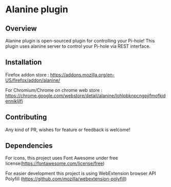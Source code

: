 # Alanine plugin
## Overview
Alanine plugin is open-sourced plugin for controlling your Pi-hole! This plugin uses alanine server to control your Pi-hole via REST interface.

## Installation 

Firefox addon store : https://addons.mozilla.org/en-US/firefox/addon/alanine/


For Chromium/Chrome on chrome web store : https://chrome.google.com/webstore/detail/alanine/lohlpbknpcngpjifmofkidennikljlfi



## Contributing
Any kind of PR, wishes for feature or feedback is welcome!



## Dependencies


For icons, this project uses Font Awesome under free license(https://fontawesome.com/license/free)

For easier development this project is using  WebExtension browser API Polyfill (https://github.com/mozilla/webextension-polyfill) 
